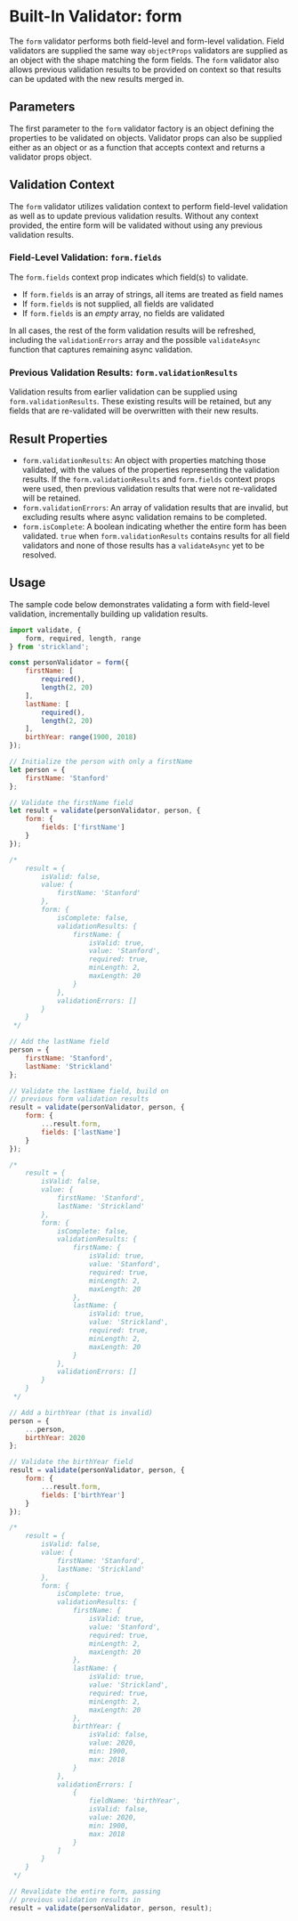# Built-In Validator: form

The `form` validator performs both field-level and form-level validation. Field validators are supplied the same way `objectProps` validators are supplied as an object with the shape matching the form fields. The `form` validator also allows previous validation results to be provided on context so that results can be updated with the new results merged in.

## Parameters

The first parameter to the `form` validator factory is an object defining the properties to be validated on objects. Validator props can also be supplied either as an object or as a function that accepts context and returns a validator props object.

## Validation Context

The `form` validator utilizes validation context to perform field-level validation as well as to update previous validation results. Without any context provided, the entire form will be validated without using any previous validation results.

### Field-Level Validation: `form.fields`

The `form.fields` context prop indicates which field(s) to validate.

* If `form.fields` is an array of strings, all items are treated as field names
* If `form.fields` is not supplied, all fields are validated
* If `form.fields` is an _empty_ array, no fields are validated

In all cases, the rest of the form validation results will be refreshed, including the `validationErrors` array and the possible `validateAsync` function that captures remaining async validation.

### Previous Validation Results: `form.validationResults`

Validation results from earlier validation can be supplied using `form.validationResults`. These existing results will be retained, but any fields that are re-validated will be overwritten with their new results.

## Result Properties

* `form.validationResults`: An object with properties matching those validated, with the values of the properties representing the validation results. If the `form.validationResults` and `form.fields` context props were used, then previous validation results that were not re-validated will be retained.
* `form.validationErrors`: An array of validation results that are invalid, but excluding results where async validation remains to be completed.
* `form.isComplete`: A boolean indicating whether the entire form has been validated. `true` when `form.validationResults` contains results for all field validators and none of those results has a `validateAsync` yet to be resolved.

## Usage

The sample code below demonstrates validating a form with field-level validation, incrementally building up validation results.

``` jsx
import validate, {
    form, required, length, range
} from 'strickland';

const personValidator = form({
    firstName: [
        required(),
        length(2, 20)
    ],
    lastName: [
        required(),
        length(2, 20)
    ],
    birthYear: range(1900, 2018)
});

// Initialize the person with only a firstName
let person = {
    firstName: 'Stanford'
};

// Validate the firstName field
let result = validate(personValidator, person, {
    form: {
        fields: ['firstName']
    }
});

/*
    result = {
        isValid: false,
        value: {
            firstName: 'Stanford'
        },
        form: {
            isComplete: false,
            validationResults: {
                firstName: {
                    isValid: true,
                    value: 'Stanford',
                    required: true,
                    minLength: 2,
                    maxLength: 20
                }
            },
            validationErrors: []
        }
    }
 */

// Add the lastName field
person = {
    firstName: 'Stanford',
    lastName: 'Strickland'
};

// Validate the lastName field, build on
// previous form validation results
result = validate(personValidator, person, {
    form: {
        ...result.form,
        fields: ['lastName']
    }
});

/*
    result = {
        isValid: false,
        value: {
            firstName: 'Stanford',
            lastName: 'Strickland'
        },
        form: {
            isComplete: false,
            validationResults: {
                firstName: {
                    isValid: true,
                    value: 'Stanford',
                    required: true,
                    minLength: 2,
                    maxLength: 20
                },
                lastName: {
                    isValid: true,
                    value: 'Strickland',
                    required: true,
                    minLength: 2,
                    maxLength: 20
                }
            },
            validationErrors: []
        }
    }
 */

// Add a birthYear (that is invalid)
person = {
    ...person,
    birthYear: 2020
};

// Validate the birthYear field
result = validate(personValidator, person, {
    form: {
        ...result.form,
        fields: ['birthYear']
    }
});

/*
    result = {
        isValid: false,
        value: {
            firstName: 'Stanford',
            lastName: 'Strickland'
        },
        form: {
            isComplete: true,
            validationResults: {
                firstName: {
                    isValid: true,
                    value: 'Stanford',
                    required: true,
                    minLength: 2,
                    maxLength: 20
                },
                lastName: {
                    isValid: true,
                    value: 'Strickland',
                    required: true,
                    minLength: 2,
                    maxLength: 20
                },
                birthYear: {
                    isValid: false,
                    value: 2020,
                    min: 1900,
                    max: 2018
                }
            },
            validationErrors: [
                {
                    fieldName: 'birthYear',
                    isValid: false,
                    value: 2020,
                    min: 1900,
                    max: 2018
                }
            ]
        }
    }
 */

// Revalidate the entire form, passing
// previous validation results in
result = validate(personValidator, person, result);
```
